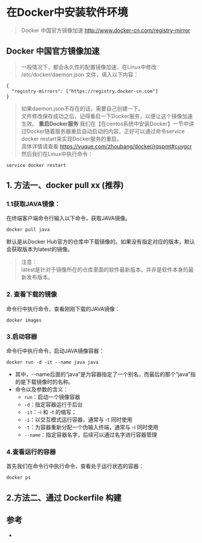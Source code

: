# 在Docker中安装软件环境

>Docker 中国官方镜像加速 http://www.docker-cn.com/registry-mirror

## Docker 中国官方镜像加速

>一般情况下，都会永久性的配置镜像加速，在Linux中修改 /etc/docker/daemon.json 文件，填入以下内容：
```
{
  "registry-mirrors": ["https://registry.docker-cn.com"]
}
```
>如果daemon.json不存在的话，需要自己创建一下。  
文件修改保存成功之后，记得重启一下Docker服务，以便让这个镜像加速生效。
**重启Docker服务**
我们在【在centos系统中安装Docker】一节中讲过Docker随着服务器重启自动启动的内容，正好可以通过命令service docker restart来实现Docker服务的重启。  
具体详情请查看 https://yuque.com/zhoubang/docker/rqspmt#cuygcr   
然后我们在Linux中执行命令：  
```
service docker restart
```


## 1. 方法一、docker pull xx (推荐)

### 1.1获取JAVA镜像：

在终端客户端命令行输入以下命令，获取JAVA镜像。
```
docker pull java
```

默认是从Docker Hub官方的仓库中下载镜像的。如果没有指定对应的版本，默认会获取版本为latest的镜像。

>注意：  
latest是针对于镜像所在的仓库里面的软件最新版本。并非是软件本身的最新发布版本。

### 2. 查看下载的镜像

命令行中执行命令，查看刚刚下载的JAVA镜像：
```
docker images
```


### 3.启动容器
命令行中执行命令，启动JAVA镜像容器：
```
docker run -d -it --name java java
```

- 其中，--name后面的“java”是为容器指定了一个别名，而最后的那个“java”指的是下载镜像时的名称。
- 命令以及参数的含义：
  - `run`：启动一个镜像容器
  - `-d`：指定容器运行于后台
  - `-it`：-i 和 -t 的缩写；
  - `-i`：以交互模式运行容器，通常与 -t 同时使用
  - `-t`：为容器重新分配一个伪输入终端，通常与 -i 同时使用
  - `--name`：指定容器名字，后续可以通过名字进行容器管理


### 4.查看运行的容器

首先我们在命令行中执行命令，查看处于运行状态的容器：

```
docker ps
```



## 2.方法二、通过 Dockerfile 构建



## 参考
- []()
